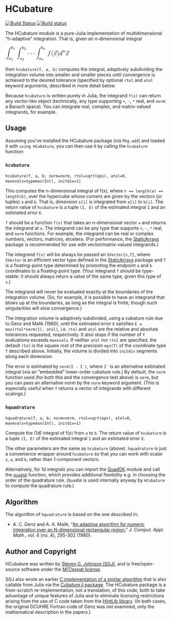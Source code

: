 # HCubature

[![Build Status](https://travis-ci.org/stevengj/HCubature.jl.svg?branch=master)](https://travis-ci.org/stevengj/HCubature.jl)
[![Build status](https://ci.appveyor.com/api/projects/status/olda8nsbsp7yn41n?svg=true)](https://ci.appveyor.com/project/StevenGJohnson/hcubature-jl)

The HCubature module is a pure-Julia implementation of
multidimensional "h-adaptive" integration.  That is, given
an n-dimensional integral

![n-dimensional integral](integral.png)

then `hcubature(f, a, b)` computes the integral, adaptively subdividing
the integration volume into smaller and smaller pieces until convergence
is achieved to the desired tolerance (specified by optional `rtol` and
`atol` keyword arguments, described in more detail below.

Because `hcubature` is written purely in Julia, the integrand `f(x)`
can return any vector-like object (technically, any type supporting
`+`, `-`, `*` real, and `norm`: a Banach space).  You can integrate
real, complex, and matrix-valued integrands, for example.

## Usage

Assuming you've installed the HCubature package (via `Pkg.add`) and
loaded it with `using HCubature`, you can then use it by calling
the `hcubature` function:

### `hcubature`

    hcubature(f, a, b; norm=norm, rtol=sqrt(eps), atol=0, maxevals=typemax(Int), initdiv=1)

This computes the n-dimensional integral of f(x), where `n == length(a) == length(b)`,
over the hypercube whose corners are given by the vectors (or tuples) `a` and `b`.
That is, dimension `x[i]` is integrated from `a[i]` to `b[i]`.  The
return value of `hcubature` is a tuple `(I, E)` of the estimated integral
`I` and an estimated error `E`.

`f` should be a function `f(x)` that takes an n-dimensional vector `x`
and returns the integrand at `x`.   The integrand can be any type that supports
`+`, `-`, `*` real, and `norm` functions.  For example, the integrand
can be real or complex numbers, vectors, matrices, etcetera.
(For performance, the [StaticArrays](https://github.com/JuliaArrays/StaticArrays.jl)
package is recommended for use with vector/matrix-valued integrands.)

The integrand `f(x)` will be always be passed an `SVector{n,T}`,
where `SVector` is an efficient vector type defined in the [StaticArrays](https://github.com/JuliaArrays/StaticArrays.jl)
package and `T` is a floating-point type determined by promoting
the endpoint `a` and `b` coordinates to a floating-point type.
(Your integrand `f` should be type-stable: it should always return
a value of the same type, given this type of `x`.)

The integrand will never be evaluated exactly at the boundaries of the
integration volume.  (So, for example, it is possible to have an
integrand that blows up at the boundaries, as long as the integral
is finite, though such singularities will slow convergence.)

The integration volume is adaptively subdivided, using a cubature
rule due to Genz and Malik (1980), until the estimated error `E`
satisfies `E ≤ max(rtol*norm(I), atol)`, i.e. `rtol` and `atol` are
the relative and absolute tolerances requested, respectively.
It also stops if the number of `f` evaluations exceeds `maxevals`.
If neither `atol` nor `rtol` are specified, the
default `rtol` is the square root of the precision `eps(T)`
of the coordinate type `T` described above.
Initially, the volume is divided into `initdiv` segments along each dimension.

The error is estimated by `norm(I - I′)`, where `I′` is an alternative
estimated integral (via an "embedded" lower-order cubature rule.)
By default, the `norm` function used (for both this and the convergence
test above) is `norm`, but you can pass an alternative norm by
the `norm` keyword argument.  (This is especially useful when `f`
returns a vector of integrands with different scalings.)

### `hquadrature`

    hquadrature(f, a, b; norm=norm, rtol=sqrt(eps), atol=0, maxevals=typemax(Int), initdiv=1)

Compute the (1d) integral of f(x) from `a` to `b`.  The
return value of `hcubature` is a tuple `(I, E)` of the estimated integral
`I` and an estimated error `E`.

The other parameters are the same as `hcubature` (above).  `hquadrature`
is just a convenience wrapper around `hcubature` so that you can work
with scalar `x`, `a`, and `b`, rather than 1-component vectors.

Alternatively, for 1d integrals you can import the [QuadGK](https://github.com/JuliaMath/QuadGK.jl) module
and call the [`quadgk`](https://juliamath.github.io/QuadGK.jl/stable/#QuadGK.quadgk) function, which provides additional flexibility
e.g. in choosing the order of the quadrature rule.  (`QuadGK` is used
internally anyway by `HCubature` to compute the quadrature rule.)

## Algorithm

The algorithm of `hquadrature` is based on the one described in:

* A. C. Genz and A. A. Malik, "[An adaptive algorithm for numeric integration over an N-dimensional rectangular region](https://doi.org/10.1016/0771-050X(80)90039-X)," *J. Comput. Appl. Math.*, vol. 6 (no. 4), 295-302 (1980).

## Author and Copyright

HCubature was written by [Steven G. Johnson
(SGJ)](http://math.mit.edu/~stevenj/), and is free/open-source
software under the [MIT/expat license](LICENSE.md).

SGJ also wrote an earlier [C implementation of a similar
algorithm](http://ab-initio.mit.edu/wiki/index.php/Cubature) that is
also callable from Julia via the [Cubature.jl
package](https://github.com/stevengj/Cubature.jl).  The HCubature
package is a from-scratch re-implementation, not a translation, of
this code, both to take advantage of unique features of Julia and to
eliminate licensing restrictions arising from the use of C code taken
from the [HIntLib library](http://mint.sbg.ac.at/HIntLib/).   (In both
cases, the original DCUHRE Fortran code of Genz was not examined, only
the mathematical description in the papers.)
